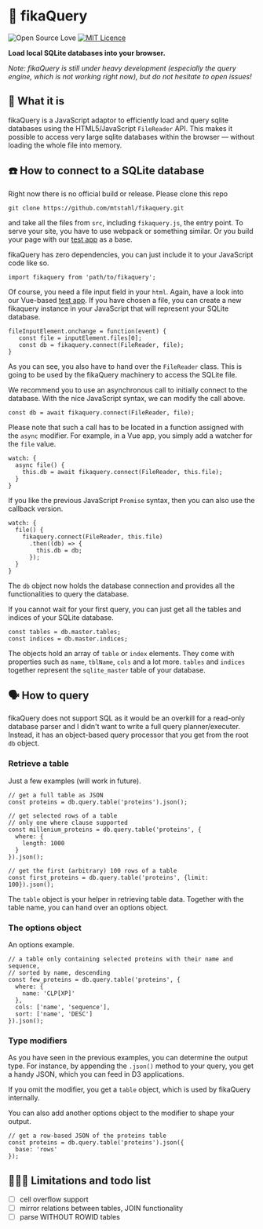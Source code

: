# 🔎 fikaQuery

![Open Source Love](https://badges.frapsoft.com/os/v1/open-source.png?v=102)
[![MIT Licence](https://badges.frapsoft.com/os/mit/mit.png?v=102)](https://opensource.org/licenses/mit-license.php)

**Load local SQLite databases into your browser.**

*Note: fikaQuery is still under heavy development (especially*
*the query engine, which is not working right now),*
*but do not hesitate to open issues!*


## 🧐 What it is
fikaQuery is a JavaScript adaptor to efficiently load and query
sqlite databases using the HTML5/JavaScript `FileReader` API.
This makes it possible to access very large sqlite
databases within the browser –– without loading the whole
file into memory.


## ☎️ How to connect to a SQLite database
Right now there is no official build or release. Please clone
this repo
```{bash}
git clone https://github.com/mtstahl/fikaquery.git
```
and take all the files from `src`, including `fikaquery.js`, the
entry point. To serve your site, you have to use webpack or
something similar. Or you build your page with our
[test app](https://github.com/mtstahl/fikaquery/tree/master/test-vue)
as a base.

fikaQuery has zero dependencies, you can just include it to your
JavaScript code like so.
```{JavaScript}
import fikaquery from 'path/to/fikaquery';
```
Of course, you need a file input field in your `html`. Again, have a look
into our Vue-based [test app](https://github.com/mtstahl/fikaquery/tree/master/test-vue).
If you have chosen a file, you can create a new fikaquery instance
in your JavaScript that will represent your SQLite database.
```{JavaScript}
fileInputElement.onchange = function(event) {
   const file = inputElement.files[0];
   const db = fikaquery.connect(FileReader, file);
}
```
As you can see, you also have to hand over the `FileReader` class.
This is going to be used by the fikaQuery machinery to
access the SQLite file.

We recommend you to use an asynchronous call to initially connect
to the database. With the nice JavaScript syntax, we can
modify the call above.
```{JavaScript}
const db = await fikaquery.connect(FileReader, file);
```
Please note that such a call has to be located in a function
assigned with the `async` modifier. For example, in a Vue app,
you simply add a watcher for the `file` value.
```{Vue}
watch: {
  async file() {
    this.db = await fikaquery.connect(FileReader, this.file);
  }
}
```
If you like the previous JavaScript `Promise` syntax, then you can
also use the callback version.
```{Vue}
watch: {
  file() {
    fikaquery.connect(FileReader, this.file)
      .then((db) => {
        this.db = db;
      });
  }
}
```

The `db` object now holds the database connection and provides
all the functionalities to query the database.

If you cannot wait for your first query, you can just get all
the tables and indices of your SQLite database.
```{JavaScript}
const tables = db.master.tables;
const indices = db.master.indices;
```
The objects hold an array of `table` or `index` elements. They come
with properties such as `name`, `tblName`, `cols` and a lot more.
`tables` and `indices` together represent the `sqlite_master` table
of your database.


## 🗣 How to query
fikaQuery does not support SQL as it would be an overkill for
a read-only database parser and I didn't want to write a full
query planner/executer. Instead, it has an object-based query
processor that you get from the root `db` object.

### Retrieve a table
Just a few examples (will work in future).
```{JavaScript}
// get a full table as JSON
const proteins = db.query.table('proteins').json();

// get selected rows of a table
// only one where clause supported
const millenium_proteins = db.query.table('proteins', {
  where: {
    length: 1000
  }
}).json();

// get the first (arbitrary) 100 rows of a table
const first_proteins = db.query.table('proteins', {limit: 100}).json();
```

The `table` object is your helper in retrieving table data.
Together with the table name, you can hand over an options object.

### The options object
An options example.
```{JavaScript}
// a table only containing selected proteins with their name and sequence,
// sorted by name, descending
const few_proteins = db.query.table('proteins', {
  where: {
    name: 'CLP[XP]'
  },
  cols: ['name', 'sequence'],
  sort: ['name', 'DESC']
}).json();
```

### Type modifiers
As you have seen in the previous examples, you can determine the output
type. For instance, by appending the `.json()` method to your query,
you get a handy JSON, which you can feed in D3 applications.

If you omit the modifier, you get a `table` object, which is used by
fikaQuery internally.

You can also add another options object to the modifier to shape your
output.
```{JavaScript}
// get a row-based JSON of the proteins table
const proteins = db.query.table('proteins').json({
  base: 'rows'
});
```


## 👩🏼‍💻 Limitations and todo list
* [ ] cell overflow support
* [ ] mirror relations between tables, JOIN functionality
* [ ] parse WITHOUT ROWID tables
